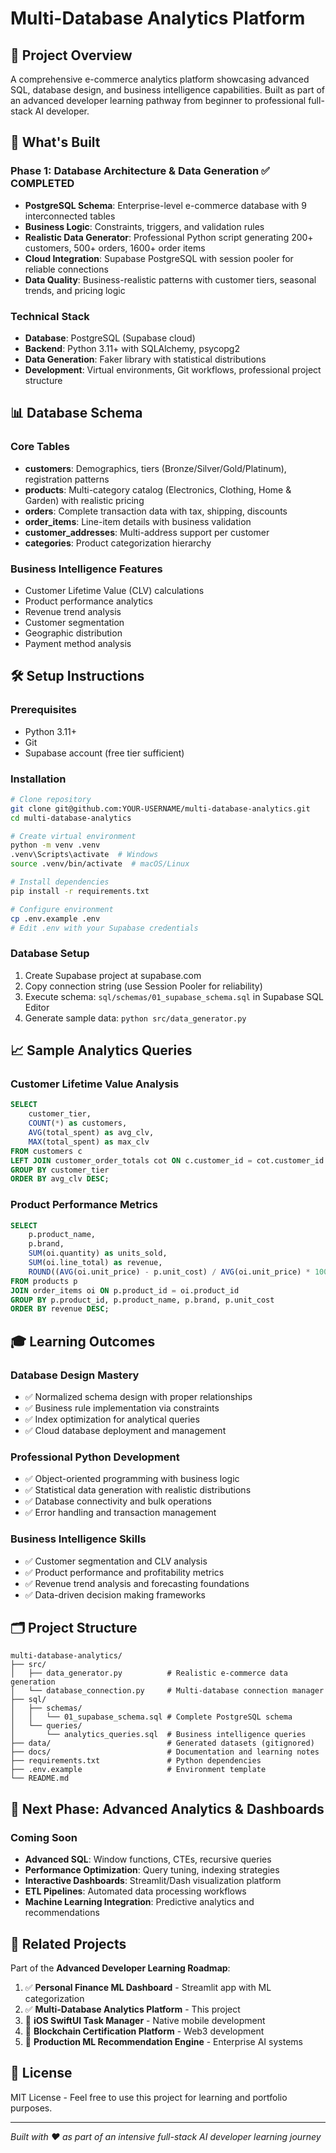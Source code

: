 # Multi-Database Analytics Platform

## 🎯 Project Overview
A comprehensive e-commerce analytics platform showcasing advanced SQL, database design, and business intelligence capabilities. Built as part of an advanced developer learning pathway from beginner to professional full-stack AI developer.

## 🚀 What's Built

### **Phase 1: Database Architecture & Data Generation** ✅ COMPLETED
- **PostgreSQL Schema**: Enterprise-level e-commerce database with 9 interconnected tables
- **Business Logic**: Constraints, triggers, and validation rules
- **Realistic Data Generator**: Professional Python script generating 200+ customers, 500+ orders, 1600+ order items
- **Cloud Integration**: Supabase PostgreSQL with session pooler for reliable connections
- **Data Quality**: Business-realistic patterns with customer tiers, seasonal trends, and pricing logic

### **Technical Stack**
- **Database**: PostgreSQL (Supabase cloud)
- **Backend**: Python 3.11+ with SQLAlchemy, psycopg2
- **Data Generation**: Faker library with statistical distributions
- **Development**: Virtual environments, Git workflows, professional project structure

## 📊 Database Schema

### **Core Tables**
- **customers**: Demographics, tiers (Bronze/Silver/Gold/Platinum), registration patterns
- **products**: Multi-category catalog (Electronics, Clothing, Home & Garden) with realistic pricing
- **orders**: Complete transaction data with tax, shipping, discounts
- **order_items**: Line-item details with business validation
- **customer_addresses**: Multi-address support per customer
- **categories**: Product categorization hierarchy

### **Business Intelligence Features**
- Customer Lifetime Value (CLV) calculations
- Product performance analytics
- Revenue trend analysis
- Customer segmentation
- Geographic distribution
- Payment method analysis

## 🛠️ Setup Instructions

### **Prerequisites**
- Python 3.11+
- Git
- Supabase account (free tier sufficient)

### **Installation**
```bash
# Clone repository
git clone git@github.com:YOUR-USERNAME/multi-database-analytics.git
cd multi-database-analytics

# Create virtual environment
python -m venv .venv
.venv\Scripts\activate  # Windows
source .venv/bin/activate  # macOS/Linux

# Install dependencies
pip install -r requirements.txt

# Configure environment
cp .env.example .env
# Edit .env with your Supabase credentials
```

### **Database Setup**
1. Create Supabase project at supabase.com
2. Copy connection string (use Session Pooler for reliability)
3. Execute schema: `sql/schemas/01_supabase_schema.sql` in Supabase SQL Editor
4. Generate sample data: `python src/data_generator.py`

## 📈 Sample Analytics Queries

### **Customer Lifetime Value Analysis**
```sql
SELECT 
    customer_tier,
    COUNT(*) as customers,
    AVG(total_spent) as avg_clv,
    MAX(total_spent) as max_clv
FROM customers c
LEFT JOIN customer_order_totals cot ON c.customer_id = cot.customer_id
GROUP BY customer_tier
ORDER BY avg_clv DESC;
```

### **Product Performance Metrics**
```sql
SELECT 
    p.product_name,
    p.brand,
    SUM(oi.quantity) as units_sold,
    SUM(oi.line_total) as revenue,
    ROUND((AVG(oi.unit_price) - p.unit_cost) / AVG(oi.unit_price) * 100, 1) as margin_pct
FROM products p
JOIN order_items oi ON p.product_id = oi.product_id
GROUP BY p.product_id, p.product_name, p.brand, p.unit_cost
ORDER BY revenue DESC;
```

## 🎓 Learning Outcomes

### **Database Design Mastery**
- ✅ Normalized schema design with proper relationships
- ✅ Business rule implementation via constraints
- ✅ Index optimization for analytical queries
- ✅ Cloud database deployment and management

### **Professional Python Development**
- ✅ Object-oriented programming with business logic
- ✅ Statistical data generation with realistic distributions
- ✅ Database connectivity and bulk operations
- ✅ Error handling and transaction management

### **Business Intelligence Skills**
- ✅ Customer segmentation and CLV analysis
- ✅ Product performance and profitability metrics
- ✅ Revenue trend analysis and forecasting foundations
- ✅ Data-driven decision making frameworks

## 🗂️ Project Structure
```
multi-database-analytics/
├── src/
│   ├── data_generator.py          # Realistic e-commerce data generation
│   └── database_connection.py     # Multi-database connection manager
├── sql/
│   ├── schemas/
│   │   └── 01_supabase_schema.sql # Complete PostgreSQL schema
│   └── queries/
│       └── analytics_queries.sql  # Business intelligence queries
├── data/                          # Generated datasets (gitignored)
├── docs/                          # Documentation and learning notes
├── requirements.txt               # Python dependencies
├── .env.example                   # Environment template
└── README.md
```

## 🚀 Next Phase: Advanced Analytics & Dashboards

### **Coming Soon**
- **Advanced SQL**: Window functions, CTEs, recursive queries
- **Performance Optimization**: Query tuning, indexing strategies
- **Interactive Dashboards**: Streamlit/Dash visualization platform
- **ETL Pipelines**: Automated data processing workflows
- **Machine Learning Integration**: Predictive analytics and recommendations

## 🔗 Related Projects
Part of the **Advanced Developer Learning Roadmap**:
1. ✅ **Personal Finance ML Dashboard** - Streamlit app with ML categorization
2. ✅ **Multi-Database Analytics Platform** - This project
3. 🔄 **iOS SwiftUI Task Manager** - Native mobile development
4. 🔄 **Blockchain Certification Platform** - Web3 development
5. 🔄 **Production ML Recommendation Engine** - Enterprise AI systems

## 📝 License
MIT License - Feel free to use this project for learning and portfolio purposes.

---

*Built with ❤️ as part of an intensive full-stack AI developer learning journey*